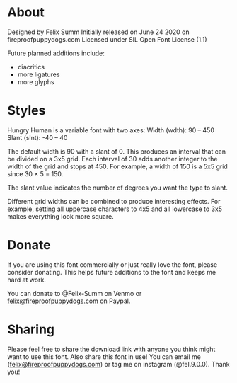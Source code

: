 # About

Designed by Felix Summ
Initially released on June 24 2020 on fireproofpuppydogs.com
Licensed under SIL Open Font License (1.1)

Future planned additions include:
* diacritics
* more ligatures
* more glyphs

# Styles

Hungry Human is a variable font with two axes:
Width (wdth): 90 – 450
Slant (slnt): -40 – 40

The default width is 90 with a slant of 0.
This produces an interval that can be divided on a 3x5 grid.
Each interval of 30 adds another integer to the width of the grid and stops at 450.
For example, a width of 150 is a 5x5 grid since 30 × 5 = 150.

The slant value indicates the number of degrees you want the type to slant.

Different grid widths can be combined to produce interesting effects.
For example, setting all uppercase characters to 4x5 and all lowercase to 3x5 makes everything look more square.

# Donate

If you are using this font commercially or just really love the font, please consider donating.
This helps future additions to the font and keeps me hard at work.

You can donate to @Felix-Summ on Venmo or felix@fireproofpuppydogs.com on Paypal.

# Sharing

Please feel free to share the download link with anyone you think might want to use this font.
Also share this font in use! You can email me (felix@fireproofpuppydogs.com) or tag me on instagram (@fel.9.0.0). Thank you!
